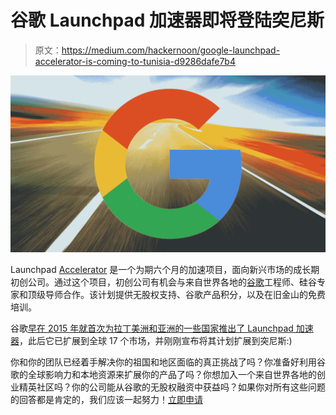 # 谷歌 Launchpad 加速器即将登陆突尼斯

> 原文：<https://medium.com/hackernoon/google-launchpad-accelerator-is-coming-to-tunisia-d9286dafe7b4>

![](img/43de8c5f95ff6834e80191d157f2d9b6.png)

Launchpad [Accelerator](https://hackernoon.com/tagged/accelerator) 是一个为期六个月的加速项目，面向新兴市场的成长期初创公司。通过这个项目，初创公司有机会与来自世界各地的[谷歌](https://hackernoon.com/tagged/google)工程师、硅谷专家和顶级导师合作。该计划提供无股权支持、谷歌产品积分，以及在旧金山的免费培训。

谷歌[早在 2015 年就首次为拉丁美洲和亚洲的一些国家推出了 Launchpad 加速器](https://venturebeat.com/2015/12/16/google-launches-a-6-month-accelerator-to-help-startups-build-mobile-products/)，此后它已扩展到全球 17 个市场，并刚刚宣布将其计划扩展到突尼斯:)

你和你的团队已经着手解决你的祖国和地区面临的真正挑战了吗？你准备好利用谷歌的全球影响力和本地资源来扩展你的产品了吗？你想加入一个来自世界各地的创业精英社区吗？你的公司能从谷歌的无股权融资中获益吗？如果你对所有这些问题的回答都是肯定的，我们应该一起努力！[立即申请](https://launchpad-forms.firebaseapp.com/login)